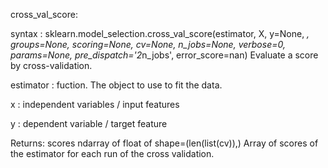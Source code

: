 cross_val_score: 

syntax : 
sklearn.model_selection.cross_val_score(estimator, X, y=None, *, groups=None, scoring=None, cv=None, n_jobs=None, verbose=0, params=None, pre_dispatch='2*n_jobs', error_score=nan)
Evaluate a score by cross-validation.



estimator : fuction. The object to use to fit the data.


x : independent variables / input features

y : dependent variable / target feature


Returns:
scores
ndarray of float of shape=(len(list(cv)),)
Array of scores of the estimator for each run of the cross validation.